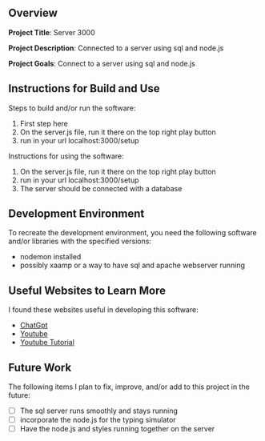 ## Overview

**Project Title**: Server 3000

**Project Description**: Connected to a server using sql and node.js

**Project Goals**: Connect to a server using sql and node.js

## Instructions for Build and Use

Steps to build and/or run the software:

1. First step here
2. On the server.js file, run it there on the top right play button
3. run in your url localhost:3000/setup

Instructions for using the software:

1. On the server.js file, run it there on the top right play button
2. run in your url localhost:3000/setup
3. The server should be connected with a database

## Development Environment 

To recreate the development environment, you need the following software and/or libraries with the specified versions:

* nodemon installed
* possibly xaamp or a way to have sql and apache webserver running

## Useful Websites to Learn More

I found these websites useful in developing this software:

* [ChatGpt](https://chatgpt.com/?oai-dm=1)
* [Youtube](https://www.youtube.com/watch?v=TlB_eWDSMt4&t=186s)
* [Youtube Tutorial](https://www.youtube.com/watch?v=oYf_u040C60)

## Future Work

The following items I plan to fix, improve, and/or add to this project in the future:

* [ ] The sql server runs smoothly and stays running
* [ ] incorporate the node.js for the typing simulator
* [ ] Have the node.js and styles running together on the server